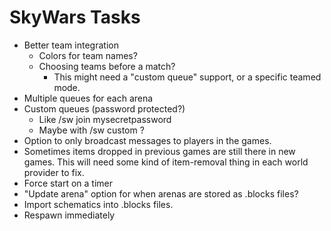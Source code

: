 SkyWars Tasks
=============

- Better team integration
  - Colors for team names?
  - Choosing teams before a match?
    - This might need a "custom queue" support, or a specific teamed mode.
- Multiple queues for each arena
- Custom queues (password protected?)
  - Like /sw join mysecretpassword
  - Maybe with /sw custom <arena> <password>?
- Option to only broadcast messages to players in the games.
- Sometimes items dropped in previous games are still there in new games.
  This will need some kind of item-removal thing in each world provider to fix.
- Force start on a timer
- "Update arena" option for when arenas are stored as .blocks files?
- Import schematics into .blocks files.
- Respawn immediately
